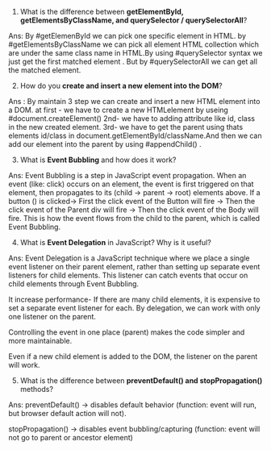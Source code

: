 1. What is the difference between **getElementById, getElementsByClassName, and querySelector / querySelectorAll**?

 Ans: By #getElemenById we can pick one specific element in HTML.
   by #getElementsByClassName we can pick all element HTML collection which are under the same class name in HTML.By using #querySelector syntax we just get the first matched element . But by #querySelectorAll we can get all the matched element.

2. How do you **create and insert a new element into the DOM**?

Ans : By maintain 3 step we can create and insert a new HTML element into a DOM.
at first - we have to create a new HTMLelement by useing #document.createElement()
2nd- we have to adding attribute like id, class in the new created element.
3rd- we have to get the parent using thats elements id/class in document.getElementById/className.And then we can add our element into the parent by using #appendChild() .




3. What is **Event Bubbling** and how does it work?

Ans: Event Bubbling is a step in JavaScript event propagation. When an event (like: click) occurs on an element, the event is first triggered on that element, then propagates to its (child -> parent -> root) elements above.
If a button () is clicked->
First the click event of the Button will fire -> Then the click event of the Parent div will fire -> Then the click event of the Body will fire.
This is how the event flows from the child to the parent, which is called Event Bubbling.



4.  What is **Event Delegation** in JavaScript? Why is it useful?

Ans: Event Delegation is a JavaScript technique where we place a single event listener on their parent element, rather than setting up separate event listeners for child elements.
This listener can catch events that occur on child elements through Event Bubbling.

It increase performance- If there are many child elements, it is expensive to set a separate event listener for each.
By delegation, we can work with only one listener on the parent.

Controlling the event in one place (parent) makes the code simpler and more maintainable.

Even if a new child element is added to the DOM, the listener on the parent will work.





5.  What is the difference between **preventDefault() and stopPropagation()** methods?

Ans: preventDefault() -> disables default behavior (function: event will run, but browser default action will not).

stopPropagation() -> disables event bubbling/capturing (function: event will not go to parent or ancestor element)

